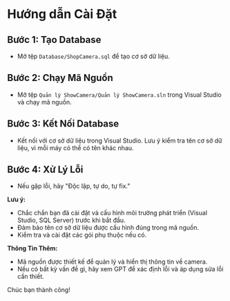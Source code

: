 # Hướng dẫn Cài Đặt

## Bước 1: Tạo Database
- Mở tệp `Database/ShopCamera.sql` để tạo cơ sở dữ liệu.
  
## Bước 2: Chạy Mã Nguồn
- Mở tệp `Quản lý ShowCamera/Quản lý ShowCamera.sln` trong Visual Studio và chạy mã nguồn.

## Bước 3: Kết Nối Database
- Kết nối với cơ sở dữ liệu trong Visual Studio. Lưu ý kiểm tra tên cơ sở dữ liệu, vì mỗi máy có thể có tên khác nhau.

## Bước 4: Xử Lý Lỗi
- Nếu gặp lỗi, hãy "Độc lập, tự do, tự fix."

**Lưu ý:**
- Chắc chắn bạn đã cài đặt và cấu hình môi trường phát triển (Visual Studio, SQL Server) trước khi bắt đầu.
- Đảm bảo tên cơ sở dữ liệu được cấu hình đúng trong mã nguồn.
- Kiểm tra và cài đặt các gói phụ thuộc nếu có.

**Thông Tin Thêm:**
- Mã nguồn được thiết kế để quản lý và hiển thị thông tin về camera.
- Nếu có bất kỳ vấn đề gì, hãy xem GPT để xác định lỗi và áp dụng sửa lỗi cần thiết.

Chúc bạn thành công!

